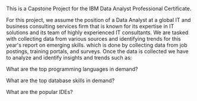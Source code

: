 This is a Capstone Project for the IBM Data Analyst Professional Certificate.

For this project, we assume the position of a Data Analyst at a global IT and business consulting services firm that is known for its expertise in IT solutions and its team of highly experienced IT consultants.
We are tasked with collecting data from various sources and identifying trends for this year's report on emerging skills. which is done by collecting data from job postings, training portals, and surveys.
Once the data is collected we have to analyze and identify insights and trends such as:

What are the top programming languages in demand?

What are the top database skills in demand?

What are the popular IDEs?
